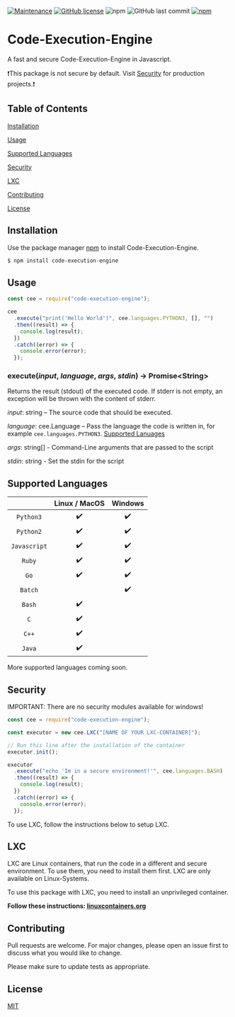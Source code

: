 [![Maintenance](https://img.shields.io/badge/Maintained%3F-yes-green.svg?style=for-the-badge)](https://GitHub.com/simonkoeck/code-execution-engine/graphs/commit-activity) [![GitHub license](https://img.shields.io/github/license/simonkoeck/code-execution-engine?style=for-the-badge)](https://github.com/simonkoeck/code-execution-engine/blob/master/LICENSE) ![npm](https://img.shields.io/npm/dw/code-execution-engine?style=for-the-badge) ![GitHub last commit](https://img.shields.io/github/last-commit/simonkoeck/code-execution-engine?style=for-the-badge) [![npm](https://img.shields.io/npm/v/code-execution-engine?style=for-the-badge)](https://www.npmjs.com/package/code-execution-engine)

# Code-Execution-Engine

A fast and secure Code-Execution-Engine in Javascript.

❗This package is not secure by default. Visit [Security](#security) for production projects.❗

## Table of Contents

[Installation](#installation)

[Usage](#usage)

[Supported Languages](#supported-languages)

[Security](#security)

[LXC](#lxc)

[Contributing](#contributing)

[License](#license)

<a name="installation"/>

## Installation

Use the package manager [npm](https://www.npmjs.com) to install Code-Execution-Engine.

```bash
$ npm install code-execution-engine
```

<a name="usage"/>

## Usage

```javascript
const cee = require("code-execution-engine");

cee
  .execute("print('Hello World')", cee.languages.PYTHON3, [], "")
  .then((result) => {
    console.log(result);
  })
  .catch((error) => {
    console.error(error);
  });
```

### execute(_input_, _language_, _args_, _stdin_) → Promise&lt;String&gt;

Returns the result (stdout) of the executed code. If stderr is not empty, an exception will be thrown with the content of stderr.

_input_: string – The source code that should be executed.

_language_: cee.Language – Pass the language the code is written in, for example `cee.languages.PYTHON3`. [Supported Lanuages](#supported-languages)

_args_: string[] - Command-Line arguments that are passed to the script

_stdin_: string - Set the stdin for the script

<a name="supported-languages"/>

## Supported Languages

|              | Linux / MacOS | Windows |
| :----------: | :-----------: | :-----: |
|  `Python3`   |      ✔️       |   ✔️    |
|  `Python2`   |      ✔️       |   ✔️    |
| `Javascript` |      ✔️       |   ✔️    |
|    `Ruby`    |      ✔️       |   ✔️    |
|     `Go`     |      ✔️       |   ✔️    |
|   `Batch`    |               |   ✔️    |
|    `Bash`    |      ✔️       |         |
|     `C`      |      ✔️       |         |
|    `C++`     |      ✔️       |         |
|    `Java`    |      ✔️       |         |

More supported languages coming soon.

<a name="security"/>

## Security

IMPORTANT: There are no security modules available for windows!

```javascript
const cee = require("code-execution-engine");

const executor = new cee.LXC("[NAME OF YOUR LXC-CONTAINER]");

// Run this line after the installation of the container
executor.init();

executor
  .execute("echo 'Im in a secure environment!'", cee.languages.BASH)
  .then((result) => {
    console.log(result);
  })
  .catch((error) => {
    console.error(error);
  });
```

To use LXC, follow the instructions below to setup LXC.

<a name="lxc"/>

## LXC

LXC are Linux containers, that run the code in a different and secure environment. To use them, you need to install them first. LXC are only available on Linux-Systems.

To use this package with LXC, you need to install an unprivileged container.

**Follow these instructions: [linuxcontainers.org](https://linuxcontainers.org/lxc/getting-started/#creating-unprivileged-containers-as-a-user)**

<a name="contributing"/>

## Contributing

Pull requests are welcome. For major changes, please open an issue first to discuss what you would like to change.

Please make sure to update tests as appropriate.

<a name="license"/>

## License

[MIT](https://choosealicense.com/licenses/mit/)
